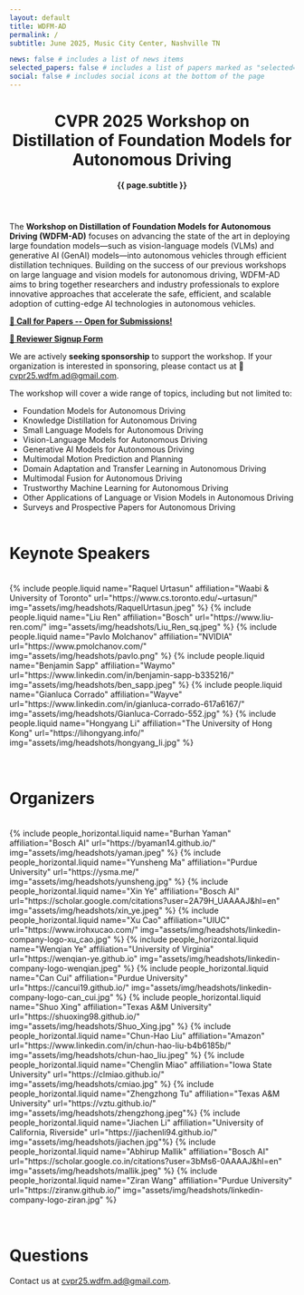 ```yaml
---
layout: default
title: WDFM-AD
permalink: /
subtitle: June 2025, Music City Center, Nashville TN

news: false # includes a list of news items
selected_papers: false # includes a list of papers marked as "selected={true}"
social: false # includes social icons at the bottom of the page
---
```


<div class="post">
  <header class="post-header">
    <h1 class="post-title">
      CVPR 2025 Workshop on<br>
      <span class="font-weight-bold">Distillation of Foundation Models for Autonomous Driving</span>
      <!-- {{ site.title }} -->
    </h1>
    <p class="desc"><b>{{ page.subtitle }}</b></p>
  </header>
</div>

The **Workshop on Distillation of Foundation Models for Autonomous Driving (WDFM-AD)** focuses on advancing the state of the art in deploying large foundation models—such as vision-language models (VLMs) and generative AI (GenAI) models—into autonomous vehicles through efficient distillation techniques. Building on the success of our previous workshops on large language and vision models for autonomous driving, WDFM-AD aims to bring together researchers and industry professionals to explore innovative approaches that accelerate the safe, efficient, and scalable adoption of cutting-edge AI technologies in autonomous vehicles. 

**[📢 Call for Papers -- Open for Submissions!](/call_for_papers)**

**[🔗 Reviewer Signup Form](https://forms.gle/XK3xALMwWkEq6aT18)**

We are actively **seeking sponsorship** to support the workshop. If your organization is interested in sponsoring, please contact us at 📧 <a href="mailto:cvpr25.wdfm.ad@gmail.com" target="_blank">cvpr25.wdfm.ad@gmail.com</a>.

The workshop will cover a wide range of topics, including but not limited to:  
- Foundation Models for Autonomous Driving
- Knowledge Distillation for Autonomous Driving  
- Small Language Models for Autonomous Driving  
- Vision-Language Models for Autonomous Driving  
- Generative AI Models for Autonomous Driving  
- Multimodal Motion Prediction and Planning  
- Domain Adaptation and Transfer Learning in Autonomous Driving  
- Multimodal Fusion for Autonomous Driving
- Trustworthy Machine Learning for Autonomous Driving   
- Other Applications of Language or Vision Models in Autonomous Driving  
- Surveys and Prospective Papers for Autonomous Driving 
<br><br>


# Keynote Speakers
<br>
<div class="container">
<div class="row row-cols-3">
  {% include people.liquid name="Raquel Urtasun" affiliation="Waabi & University of Toronto" url="https://www.cs.toronto.edu/~urtasun/" img="assets/img/headshots/RaquelUrtasun.jpeg" %}
  {% include people.liquid name="Liu Ren" affiliation="Bosch" url="https://www.liu-ren.com/" img="assets/img/headshots/Liu_Ren_sq.jpeg" %}
  {% include people.liquid name="Pavlo Molchanov" affiliation="NVIDIA" url="https://www.pmolchanov.com/" img="assets/img/headshots/pavlo.png" %}
  {% include people.liquid name="Benjamin Sapp" affiliation="Waymo" url="https://www.linkedin.com/in/benjamin-sapp-b335216/" img="assets/img/headshots/ben_sapp.jpeg" %}
  {% include people.liquid name="Gianluca Corrado" affiliation="Wayve" url="https://www.linkedin.com/in/gianluca-corrado-617a6167/" img="assets/img/headshots/Gianluca-Corrado-552.jpg" %}
  {% include people.liquid name="Hongyang Li" affiliation="The University of Hong Kong" url="https://lihongyang.info/" img="assets/img/headshots/hongyang_li.jpg" %}
</div>
</div>
<br><br>

# Organizers
<br>
<div class="container">
<div class="row row-cols-2">
  {% include people_horizontal.liquid name="Burhan Yaman" affiliation="Bosch AI" url="https://byaman14.github.io/" img="assets/img/headshots/yaman.jpeg" %}
  {% include people_horizontal.liquid name="Yunsheng Ma" affiliation="Purdue University" url="https://ysma.me/" img="assets/img/headshots/yunsheng.jpg" %}
  {% include people_horizontal.liquid name="Xin Ye" affiliation="Bosch AI" url="https://scholar.google.com/citations?user=2A79H_UAAAAJ&hl=en" img="assets/img/headshots/xin_ye.jpeg" %}
  {% include people_horizontal.liquid name="Xu Cao" affiliation="UIUC" url="https://www.irohxucao.com/" img="assets/img/headshots/linkedin-company-logo-xu_cao.jpg" %}
  {% include people_horizontal.liquid name="Wenqian Ye" affiliation="University of Virginia" url="https://wenqian-ye.github.io" img="assets/img/headshots/linkedin-company-logo-wenqian.jpeg" %}
  {% include people_horizontal.liquid name="Can Cui" affiliation="Purdue University" url="https://cancui19.github.io/" img="assets/img/headshots/linkedin-company-logo-can_cui.jpg" %}
  {% include people_horizontal.liquid name="Shuo Xing" affiliation="Texas A&M University" url="https://shuoxing98.github.io/" img="assets/img/headshots/Shuo_Xing.jpg" %}
  {% include people_horizontal.liquid name="Chun-Hao Liu" affiliation="Amazon" url="https://www.linkedin.com/in/chun-hao-liu-b4b6185b/" img="assets/img/headshots/chun-hao_liu.jpeg" %}
  {% include people_horizontal.liquid name="Chenglin Miao" affiliation="Iowa State University" url="https://clmiao.github.io/" img="assets/img/headshots/cmiao.jpg" %}
  {% include people_horizontal.liquid name="Zhengzhong Tu" affiliation="Texas A&M University" url="https://vztu.github.io/" img="assets/img/headshots/zhengzhong.jpeg"%}
  {% include people_horizontal.liquid name="Jiachen Li" affiliation="University of California, Riverside" url="https://jiachenli94.github.io/" img="assets/img/headshots/jiachen.jpg"%}
  {% include people_horizontal.liquid name="Abhirup Mallik" affiliation="Bosch AI" url="https://scholar.google.co.in/citations?user=3bMs6-0AAAAJ&hl=en" img="assets/img/headshots/mallik.jpeg" %}
  {% include people_horizontal.liquid name="Ziran Wang" affiliation="Purdue University" url="https://ziranw.github.io/" img="assets/img/headshots/linkedin-company-logo-ziran.jpg" %}
</div>
</div>
<br><br>

# Questions
Contact us at
<a href="mailto:cvpr25.wdfm.ad@gmail.com" target="_blank">cvpr25.wdfm.ad@gmail.com</a>.
